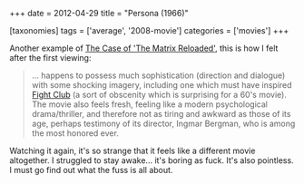 +++
date = 2012-04-29
title = "Persona (1966)"

[taxonomies]
tags = ['average', '2008-movie']
categories = ['movies']
+++

Another example of [The Case of \'The Matrix Reloaded\'], this is how I
felt after the first viewing:

> \... happens to possess much sophistication (direction and dialogue)
> with some shocking imagery, including one which must have inspired
> [Fight Club] (a sort of obscenity which is surprising for a 60\'s
> movie). The movie also feels fresh, feeling like a modern
> psychological drama/thriller, and therefore not as tiring and awkward
> as those of its age, perhaps testimony of its director, Ingmar
> Bergman, who is among the most honored ever.

Watching it again, it\'s so strange that it feels like a different movie
altogether. I struggled to stay awake\... it\'s boring as fuck. It\'s
also pointless. I must go find out what the fuss is all about.

  [The Case of \'The Matrix Reloaded\']: http://movies.tshepang.net/the-case-of-the-matrix-reloaded
  [Fight Club]: http://movies.tshepang.net/fight-club-1999
